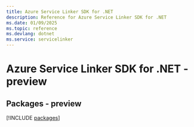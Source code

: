 ```yaml
---
title: Azure Service Linker SDK for .NET
description: Reference for Azure Service Linker SDK for .NET
ms.date: 01/09/2025
ms.topic: reference
ms.devlang: dotnet
ms.service: servicelinker
---
```

# Azure Service Linker SDK for .NET - preview
## Packages - preview
[!INCLUDE [packages](service-linker-index.md)]